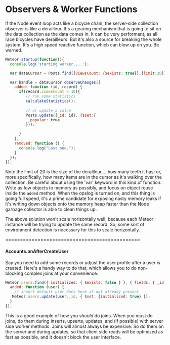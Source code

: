Observers & Worker Functions    
===============================


If the Node event loop acts like a bicycle chain, the server-side collection observer is like a derailleur.  It's a gearing mechanism that is going to sit on the data collection as the data comes in.  It can be very performant, as all race bicycles have derailleurs.  But it's also a source for breaking the whole system.  It's a high speed reactive function, which can blow up on you.  Be warned.

````js
Meteor.startup(function(){
  console.log('starting worker....');

  var dataCursor = Posts.find({viewsCount: {$exists: true}},{limit:20});

  var handle = dataCursor.observeChanges({
    added: function (id, record) {
      if(record.viewsCount > 10){
         // run some statistics
         calculateStatistics();
         
         // or update a value
         Posts.update({_id: id}, {$set:{
           popular: true
         }});
         
      }
    },
    removed: function () {
      console.log("Lost one.");
    }
  });
});
````

Note the limit of 20 is the size of the derailleur....  how many teeth it has; or, more specifically, how many items are in the cursor as it's walking over the collection.  Be careful about using the 'var' keyword in this kind of function.  Write as few objects to memory as possibly, and focus on object reuse inside the ``added`` method.  When the opslog is turned on, and this thing is going full speed, it's a prime candidate for exposing nasty memory leaks if it's writing down objects onto the memory heap faster than the Node garbage collector is able to clean things up.


The above solution won't scale horizontally well, because each Meteor instance will be trying to update the same record.  So, some sort of environment detection is necessary for this to scale horizontally.  


==============================================
#### Accounts.onAfterCreateUser  


Say you need to add some records or adjust the user profile after a user is created.  Here's a handy way to do that, which allows you to do non-blocking complex joins at your convenience.  

````js
Meteor.users.find({ initialized: { $exists: false } }, { fields: { _id: 1 } }).observe({
  added: function (user) {
    // insert default user docs here if not already present
   Meteor.users.update(user._id, { $set: {initialized: true} });
  }
});
````

This is a good example of how you *should* do joins.  When you must do joins, do them during inserts, upserts, updates, and (if possible) with server side worker methods.  Joins will almost always be expensive.  So do them on the server and during updates, so that client side reads will be optimized as fast as possible, and it doesn't block the user interface.
